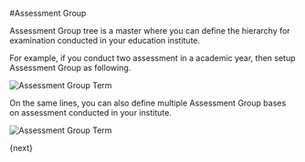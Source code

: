 <!-- add-breadcrumbs -->
#Assessment Group

Assessment Group tree is a master where you can define the hierarchy for examination conducted in your education institute.

For example, if you conduct two assessment in a academic year, then setup Assessment Group as following.

<img class="screenshot" alt="Assessment Group Term" src="{{docs_base_url}}/assets/img/schools/assessment/assessment-group-term.png">

On the same lines, you can also define multiple Assessment Group bases on assessment conducted in your institute.

<img class="screenshot" alt="Assessment Group Term" src="{{docs_base_url}}/assets/img/schools/assessment/assessment-group-details.png">

{next}